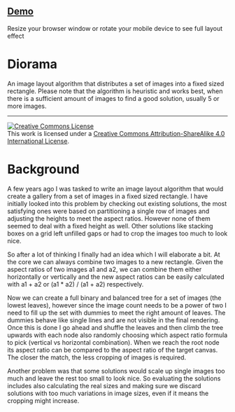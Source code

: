 ## [Demo](https://mendrik.github.io/diorama/)

Resize your browser window or rotate your mobile device to see full layout effect

# Diorama

An image layout algorithm that distributes a set of images into a fixed sized rectangle. Please note that the algorithm is heuristic and works best, when there is a sufficient amount of images to find a good solution, usually 5 or more images. 

---
<a rel="license" href="http://creativecommons.org/licenses/by-sa/4.0/"><img alt="Creative Commons License" style="border-width:0" src="https://i.creativecommons.org/l/by-sa/4.0/88x31.png" /></a><br />This work is licensed under a <a rel="license" href="http://creativecommons.org/licenses/by-sa/4.0/">Creative Commons Attribution-ShareAlike 4.0 International License</a>.

# Background

A few years ago I was tasked to write an image layout algorithm that would create a gallery from a set of images in a fixed sized rectangle. I have initially looked into this problem by checking out existing solutions, the most satisfying ones were based on partitioning a single row of images and adjusting the heights to meet the aspect ratios. However none of them seemed to deal with a fixed height as well. Other solutions like stacking boxes on a grid left unfilled gaps or had to crop the images too much to look nice.

So after a lot of thinking I finally had an idea which I will elaborate a bit. At the core we can always combine two images to a new rectangle. Given the aspect ratios of two images a1 and a2, we can combine them either horizontally or vertically and the new aspect ratios can be easily calculated with a1 + a2 or (a1 * a2) / (a1 + a2) respectively.

Now we can create a full binary and balanced tree for a set of images (the lowest leaves), however since the image count needs to be a power of two I need to fill up the set with dummies to meet the right amount of leaves. The dummies behave like single lines and are not visible in the final rendering. Once this is done I go ahead and shuffle the leaves and then climb the tree upwards with each node also randomly choosing which aspect ratio formula to pick (vertical vs horizontal combination). When we reach the root node its aspect ratio can be compared to the aspect ratio of the target canvas. The closer the match, the less cropping of images is required.

Another problem was that some solutions would scale up single images too much and leave the rest too small to look nice. So evaluating the solutions includes also calculating the real sizes and making sure we discard solutions with too much variations in image sizes, even if it means the cropping might increase.
